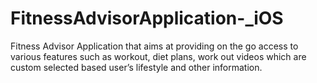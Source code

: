 # FitnessAdvisorApplication-_iOS
Fitness Advisor Application that aims at providing on the go access to various features such as workout, diet plans, work out videos which are custom selected based user’s lifestyle and other information.
